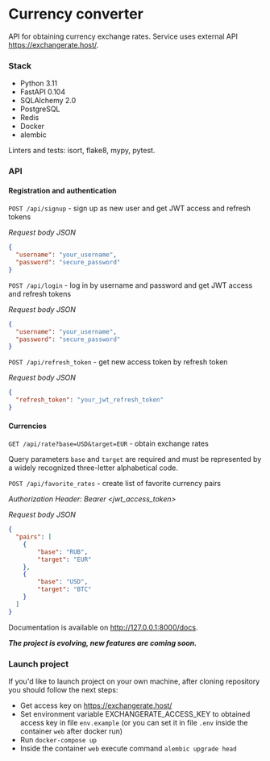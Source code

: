 # Currency converter

API for obtaining currency exchange rates. Service uses external API https://exchangerate.host/.

### Stack

- Python 3.11
- FastAPI 0.104
- SQLAlchemy 2.0
- PostgreSQL
- Redis
- Docker
- alembic

Linters and tests: isort, flake8, mypy, pytest.

### API

#### Registration and authentication

```POST /api/signup``` - sign up as new user and get JWT access and refresh tokens

_Request body JSON_

```json
{
  "username": "your_username",
  "password": "secure_password"
}
```

```POST /api/login``` - log in by username and password and get JWT access and refresh tokens

_Request body JSON_

```json
{
  "username": "your_username",
  "password": "secure_password"
}
```

```POST /api/refresh_token``` - get new access token by refresh token

_Request body JSON_

```json
{
  "refresh_token": "your_jwt_refresh_token"
}
```

#### Currencies

```GET /api/rate?base=USD&target=EUR``` - obtain exchange rates

Query parameters ```base``` and ```target``` are required and must be represented by a widely recognized three-letter alphabetical code.

```POST /api/favorite_rates``` - create list of favorite currency pairs

_Authorization Header: Bearer <jwt_access_token>_

_Request body JSON_

```json
{
  "pairs": [
    {
        "base": "RUB",
        "target": "EUR"
    },
    {
        "base": "USD",
        "target": "BTC"
    }
  ]
}
```

Documentation is available on http://127.0.0.1:8000/docs.

***The project is evolving, new features are coming soon.***

### Launch project

If you'd like to launch project on your own machine, after cloning repository you should follow the next steps:

- Get access key on https://exchangerate.host/
- Set environment variable EXCHANGERATE_ACCESS_KEY to obtained access key in file ```env.example``` (or you can set it in file ```.env``` inside the container ```web``` after docker run)
- Run ```docker-compose up```
- Inside the container ```web``` execute command ```alembic upgrade head```
 